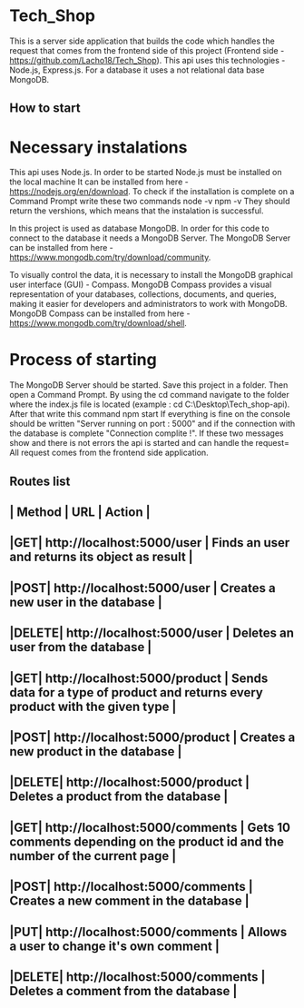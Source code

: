 # Tech_Shop
This is a server side application that builds the code which handles the request that comes from the frontend side of this project (Frontend side - https://github.com/Lacho18/Tech_Shop). This api uses this technologies - Node.js, Express.js. For a database it uses a not relational data base MongoDB.

## How to start
# Necessary instalations
This api uses Node.js. In order to be started Node.js must be installed on the local machine
It can be installed from here - https://nodejs.org/en/download.
To check if the installation is complete on a Command Prompt write these two commands
node -v
npm -v
They should return the vershions, which means that the instalation is successful.

In this project is used as database MongoDB. In order for this code to connect to the database it needs a MongoDB Server.
The MongoDB Server can be installed from here - https://www.mongodb.com/try/download/community.

To visually control the data, it is necessary to install the MongoDB graphical user interface (GUI) - Compass. MongoDB Compass provides a visual representation of your databases, collections, documents, and queries, making it easier for developers and administrators to work with MongoDB.
MongoDB Compass can be installed from here - https://www.mongodb.com/try/download/shell.

# Process of starting
The MongoDB Server should be started.
Save this project in a folder. Then open a Command Prompt. By using the cd command navigate to the folder where the index.js file is located (example : cd C:\Desktop\Tech_shop-api). After that write this command
npm start
If everything is fine on the console should be written "Server running on port : 5000" and if the connection with the database is complete "Connection complite !". If these two messages show and there is not errors the api is started and can handle the request= All request comes from the frontend side application.

## Routes list
| Method | URL | Action |
---------------------------------------------------------------------------
|GET| http://localhost:5000/user | Finds an user and returns its object as result |
---------------------------------------------------------------------------
|POST| http://localhost:5000/user | Creates a new user in the database |
---------------------------------------------------------------------------
|DELETE| http://localhost:5000/user | Deletes an user from the database |
---------------------------------------------------------------------------
|GET| http://localhost:5000/product | Sends data for a type of product and returns every product with the given type |
---------------------------------------------------------------------------
|POST| http://localhost:5000/product | Creates a new product in the database |
---------------------------------------------------------------------------
|DELETE| http://localhost:5000/product | Deletes a product from the database |
---------------------------------------------------------------------------
|GET| http://localhost:5000/comments | Gets 10 comments depending on the product id and the number of the current page |
---------------------------------------------------------------------------
|POST| http://localhost:5000/comments | Creates a new comment in the database |
---------------------------------------------------------------------------
|PUT| http://localhost:5000/comments | Allows a user to change it's own comment |
---------------------------------------------------------------------------
|DELETE| http://localhost:5000/comments | Deletes a comment from the database |
---------------------------------------------------------------------------